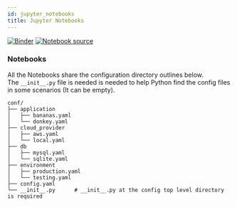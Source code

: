 ```yaml
---
id: jupyter_notebooks
title: Jupyter Notebooks
---
```


[![Binder](https://mybinder.org/badge_logo.svg)](https://mybinder.org/v2/gh/facebookresearch/hydra/master?filepath=examples%2jupyter_notebooks)
[![Notebook source](https://img.shields.io/badge/-Notebooks%20source-informational)](https://github.com/facebookresearch/hydra//tree/master/examples/jupyter_notebooks/)

### Notebooks
All the Notebooks share the configuration directory outlines below.  
The `__init__.py` file is needed is needed to help Python find the config files in some scenarios (It can be empty).  
```
conf/
├── application
│   ├── bananas.yaml
│   └── donkey.yaml
├── cloud_provider
│   ├── aws.yaml
│   └── local.yaml
├── db
│   ├── mysql.yaml
│   └── sqlite.yaml
├── environment
│   ├── production.yaml
│   └── testing.yaml
├── config.yaml
└── __init__.py      # __init__.py at the config top level directory is required
```

